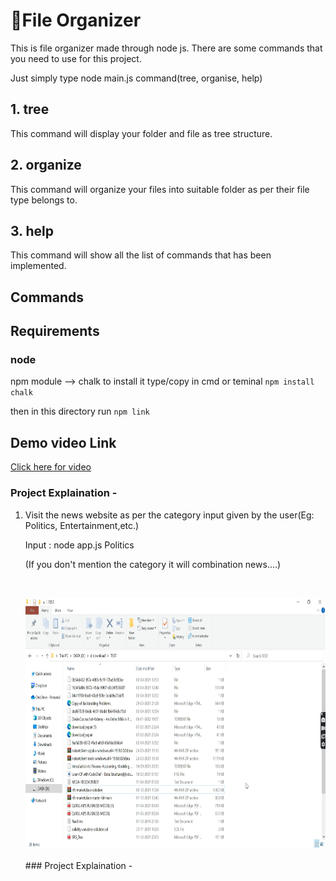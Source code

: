 # 📁File Organizer

This is file organizer made through node js.
There are some commands that you need to use for this project.

Just simply type node main.js command(tree, organise, help)

## 1. tree
This command will display your folder and file as tree structure.

## 2. organize
This command will organize your files into suitable folder as per their file type belongs to.

## 3. help
This command will show all the list of commands that has been implemented.

 ## Commands

  

## Requirements
  ### node
  npm module --> chalk
  to install it type/copy in cmd or teminal
     ```npm install chalk```

then in this directory run
     ```npm link```
## Demo video Link 

<a href = "https://screenrec.com/share/aA1sShemWq">Click here for video</a>

### Project Explaination - 
1. <p>Visit the news website as per the category input given by the user(Eg: Politics, Entertainment,etc.)</p>
   <p>Input : node app.js Politics</p>
   <p>(If you don't mention the category it will combination news....)</p><br>
  
   <img src = "Project/s1.png" width = 600 height = 400><br><br>### Project Explaination - 

    
